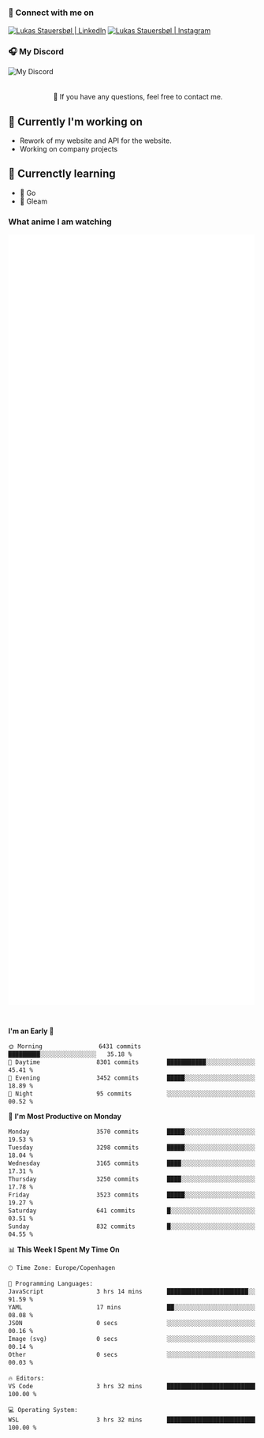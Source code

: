 ### 🔗 Connect with me on
<a href="https://www.instagram.com/lukas_stauersbol" target="_blank"><img align="center" src="https://raw.githubusercontent.com/stauersbol/stauersbol/main/images/instagram.svg" alt="Lukas Stauersbøl | LinkedIn" width="30px"/></a>
<a href="https://www.linkedin.com/in/lukas-stauersbol/" target="_blank"><img align="center" src="https://raw.githubusercontent.com/stauersbol/stauersbol/main/images/linkedin.svg" alt="Lukas Stauersbøl | Instagram" width="30px"/></a>

<p align="center">
 <h3>🎧 My Discord</h3>
 <img align="left" height="55px" src="https://discord.c99.nl/widget/theme-2/147806323323568128.png" alt="My Discord" />
</p>

<br/>
<br/>
<br/>
💬 If you have any questions, feel free to contact me.

## 🔭 Currently I'm working on
- Rework of my website and API for the website.
- Working on company projects
 
## 🌱 Currenctly learning
- 💙 Go
- 💜 Gleam

### What anime I am watching
<a href="https://anilist.co/user/slashiy/" align="center"><img align="center" width="500px" src="metrics.plugin.personal.anilist.svg" /></a>

<br/>

<!--START_SECTION:waka-->
**I'm an Early 🐤** 

```text
🌞 Morning                6431 commits        █████████░░░░░░░░░░░░░░░░   35.18 % 
🌆 Daytime                8301 commits        ███████████░░░░░░░░░░░░░░   45.41 % 
🌃 Evening                3452 commits        █████░░░░░░░░░░░░░░░░░░░░   18.89 % 
🌙 Night                  95 commits          ░░░░░░░░░░░░░░░░░░░░░░░░░   00.52 % 
```
📅 **I'm Most Productive on Monday** 

```text
Monday                   3570 commits        █████░░░░░░░░░░░░░░░░░░░░   19.53 % 
Tuesday                  3298 commits        █████░░░░░░░░░░░░░░░░░░░░   18.04 % 
Wednesday                3165 commits        ████░░░░░░░░░░░░░░░░░░░░░   17.31 % 
Thursday                 3250 commits        ████░░░░░░░░░░░░░░░░░░░░░   17.78 % 
Friday                   3523 commits        █████░░░░░░░░░░░░░░░░░░░░   19.27 % 
Saturday                 641 commits         █░░░░░░░░░░░░░░░░░░░░░░░░   03.51 % 
Sunday                   832 commits         █░░░░░░░░░░░░░░░░░░░░░░░░   04.55 % 
```


📊 **This Week I Spent My Time On** 

```text
🕑︎ Time Zone: Europe/Copenhagen

💬 Programming Languages: 
JavaScript               3 hrs 14 mins       ███████████████████████░░   91.59 % 
YAML                     17 mins             ██░░░░░░░░░░░░░░░░░░░░░░░   08.08 % 
JSON                     0 secs              ░░░░░░░░░░░░░░░░░░░░░░░░░   00.16 % 
Image (svg)              0 secs              ░░░░░░░░░░░░░░░░░░░░░░░░░   00.14 % 
Other                    0 secs              ░░░░░░░░░░░░░░░░░░░░░░░░░   00.03 % 

🔥 Editors: 
VS Code                  3 hrs 32 mins       █████████████████████████   100.00 % 

💻 Operating System: 
WSL                      3 hrs 32 mins       █████████████████████████   100.00 % 
```


<!--END_SECTION:waka-->
